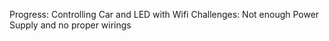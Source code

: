 Progress: Controlling Car and LED with Wifi
Challenges: Not enough Power Supply and no proper wirings
